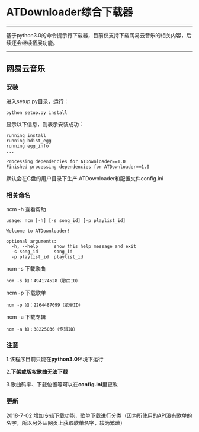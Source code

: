 # ATDownloader综合下载器
***
基于python3.0的命令提示行下载器，目前仅支持下载网易云音乐的相关内容，后续还会继续拓展功能。
***
## 网易云音乐
### 安装
进入setup.py目录，运行：  

`python setup.py install`

显示以下信息，则表示安装成功：  

```
running install
running bdist_egg
running egg_info
...

Processing dependencies for ATDownloader==1.0
Finished processing dependencies for ATDownloader==1.0
```

默认会在C盘的用户目录下生产.ATDownloader和配置文件config.ini

### 相关命名
ncm -h 查看帮助 

```
usage: ncm [-h] [-s song_id] [-p playlist_id]

Welcome to ATDownloader!

optional arguments:
  -h, --help      show this help message and exit
  -s song_id      song_id
  -p playlist_id  playlist_id
```

ncm -s  下载歌曲  

`ncm -s 如：494174528（歌曲ID）`

ncm -p  下载歌单  

`ncm -p 如：2264487099（歌单ID）`

ncm -a  下载专辑 

`ncm -a 如：38225036（专辑ID）`

### 注意
1.该程序目前只能在**python3.0**环境下运行  

2.**下架或版权歌曲无法下载**  

3.歌曲码率、下载位置等可以在**config.ini**里更改  

### 更新
2018-7-02 增加专辑下载功能，歌单下载进行分类（因为所使用的API没有歌单的名字，所以另外从网页上获取歌单名字，较为繁琐）

